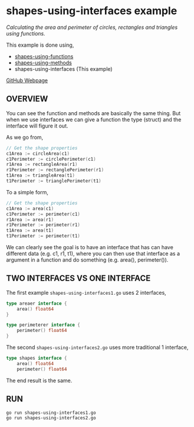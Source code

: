 # shapes-using-interfaces example

_Calculating the area and perimeter of circles, rectangles and
triangles using functions._

This example is done using,

* [shapes-using-functions](https://github.com/JeffDeCola/my-go-examples/tree/master/basic-syntax/functions/shapes-using-functions)
* [shapes-using-methods](https://github.com/JeffDeCola/my-go-examples/tree/master/basic-syntax/methods/shapes-using-methods)
* shapes-using-interfaces  (This example)

[GitHub Webpage](https://jeffdecola.github.io/my-go-examples/)

## OVERVIEW

You can see the function and methods are basically the same thing.  But when
we use interfaces we can give a function the type (struct) and the interface
will figure it out.

As we go from,

```go
// Get the shape properties
c1Area := circleArea(c1)
c1Perimeter := circlePerimeter(c1)
r1Area := rectangleArea(r1)
r1Perimeter := rectanglePerimeter(r1)
t1Area := triangleArea(t1)
t1Perimeter := trianglePerimeter(t1)
```

To a simple form,

```go
// Get the shape properties
c1Area := area(c1)
c1Perimeter := perimeter(c1)
r1Area := area(r1)
r1Perimeter := perimeter(r1)
t1Area := area(t1)
t1Perimeter := perimeter(t1)
```

We can clearly see the goal is to have an interface that has can have
different data (e.g. c1, r1, t1), where you can then use that interface
as a argument in a function and do something (e.g. area(), perimeter()).

## TWO INTERFACES VS ONE INTERFACE

The first example `shapes-using-interfaces1.go` uses 2 interfaces,

```go
type areaer interface {
    area() float64
}

type perimeterer interface {
    perimeter() float64
}
```

The second `shapes-using-interfaces2.go` uses more traditional 1 interface,

```go
type shapes interface {
    area() float64
    perimeter() float64
```

The end result is the same.

## RUN

```bash
go run shapes-using-interfaces1.go
go run shapes-using-interfaces2.go
```
